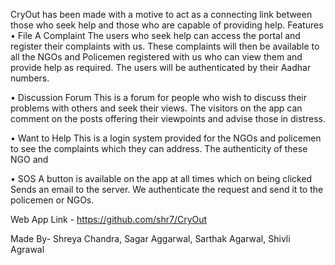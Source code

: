 CryOut has been made with a motive to act as a connecting link between those who seek help and those who are capable of providing help. Features • File A Complaint The users who seek help can access the portal and register their complaints with us. These complaints will then be available to all the NGOs and Policemen registered with us who can view them and provide help as required. The users will be authenticated by their Aadhar numbers.

• Discussion Forum This is a forum for people who wish to discuss their problems with others and seek their views. The visitors on the app can comment on the posts offering their viewpoints and advise those in distress.

• Want to Help This is a login system provided for the NGOs and policemen to see the complaints which they can address. The authenticity of these NGO and

• SOS A button is available on the app at all times which on being clicked Sends an email to the server. We authenticate the request and send it to the policemen or NGOs.

Web App Link - https://github.com/shr7/CryOut

Made By- Shreya Chandra, Sagar Aggarwal, Sarthak Agarwal, Shivli Agrawal
